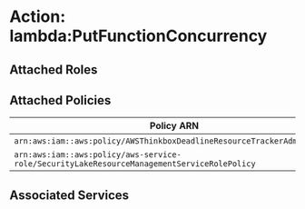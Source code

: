 # Action: lambda:PutFunctionConcurrency

## Attached Roles

## Attached Policies

| Policy ARN | Policy Name |
|------------|-------------|
| `arn:aws:iam::aws:policy/AWSThinkboxDeadlineResourceTrackerAdminPolicy` | [AWSThinkboxDeadlineResourceTrackerAdminPolicy](../policies.md#awsthinkboxdeadlineresourcetrackeradminpolicy) |
| `arn:aws:iam::aws:policy/aws-service-role/SecurityLakeResourceManagementServiceRolePolicy` | [SecurityLakeResourceManagementServiceRolePolicy](../policies.md#securitylakeresourcemanagementservicerolepolicy) |

## Associated Services

